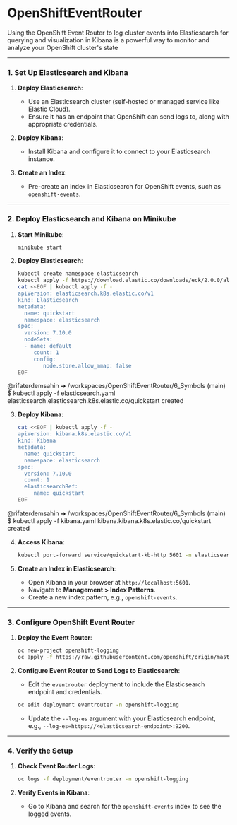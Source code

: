 # OpenShiftEventRouter
 Using the OpenShift Event Router to log cluster events into Elasticsearch for querying and visualization in Kibana is a powerful way to monitor and analyze your OpenShift cluster's state

---

### **1. Set Up Elasticsearch and Kibana**

1. **Deploy Elasticsearch**:
   - Use an Elasticsearch cluster (self-hosted or managed service like Elastic Cloud).
   - Ensure it has an endpoint that OpenShift can send logs to, along with appropriate credentials.

2. **Deploy Kibana**:
   - Install Kibana and configure it to connect to your Elasticsearch instance.

3. **Create an Index**:
   - Pre-create an index in Elasticsearch for OpenShift events, such as `openshift-events`.

---

### **2. Deploy Elasticsearch and Kibana on Minikube**

1. **Start Minikube**:
    ```sh
    minikube start
    ```

2. **Deploy Elasticsearch**:
    ```sh
    kubectl create namespace elasticsearch
    kubectl apply -f https://download.elastic.co/downloads/eck/2.0.0/all-in-one.yaml
    cat <<EOF | kubectl apply -f -
    apiVersion: elasticsearch.k8s.elastic.co/v1
    kind: Elasticsearch
    metadata:
      name: quickstart
      namespace: elasticsearch
    spec:
      version: 7.10.0
      nodeSets:
      - name: default
         count: 1
         config:
            node.store.allow_mmap: false
    EOF
    ```


@rifaterdemsahin ➜ /workspaces/OpenShiftEventRouter/6_Symbols (main) $ kubectl apply -f elasticsearch.yaml 
elasticsearch.elasticsearch.k8s.elastic.co/quickstart created


3. **Deploy Kibana**:
    ```sh
    cat <<EOF | kubectl apply -f -
    apiVersion: kibana.k8s.elastic.co/v1
    kind: Kibana
    metadata:
      name: quickstart
      namespace: elasticsearch
    spec:
      version: 7.10.0
      count: 1
      elasticsearchRef:
         name: quickstart
    EOF
    ```

@rifaterdemsahin ➜ /workspaces/OpenShiftEventRouter/6_Symbols (main) $ kubectl apply -f kibana.yaml 
kibana.kibana.k8s.elastic.co/quickstart created

4. **Access Kibana**:
    ```sh
    kubectl port-forward service/quickstart-kb-http 5601 -n elasticsearch
    ```

5. **Create an Index in Elasticsearch**:
    - Open Kibana in your browser at `http://localhost:5601`.
    - Navigate to **Management > Index Patterns**.
    - Create a new index pattern, e.g., `openshift-events`.

---

### **3. Configure OpenShift Event Router**

1. **Deploy the Event Router**:
    ```sh
    oc new-project openshift-logging
    oc apply -f https://raw.githubusercontent.com/openshift/origin/master/examples/logging/eventrouter.yaml
    ```

2. **Configure Event Router to Send Logs to Elasticsearch**:
    - Edit the `eventrouter` deployment to include the Elasticsearch endpoint and credentials.
    ```sh
    oc edit deployment eventrouter -n openshift-logging
    ```
    - Update the `--log-es` argument with your Elasticsearch endpoint, e.g., `--log-es=https://<elasticsearch-endpoint>:9200`.

---

### **4. Verify the Setup**

1. **Check Event Router Logs**:
    ```sh
    oc logs -f deployment/eventrouter -n openshift-logging
    ```

2. **Verify Events in Kibana**:
    - Go to Kibana and search for the `openshift-events` index to see the logged events.